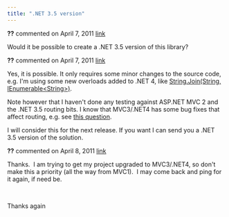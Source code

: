 ```yaml
---
title: ".NET 3.5 version"
---
```

<div id="post593469" class="discussion-comment op">
   <div class="discussion-header"><b>??</b> commented on 
      <time datetime="2011-04-07T05:57:57.71-07:00" title="2011-04-07T05:57:57.71-07:00">April 7, 2011</time> <a href="#593469" class="post-link">link</a></div>
   <div class="discussion-message">
<p>Would it be possible to create a .NET 3.5 version of this library?</p>
</div>
</div>
<div id="post593780" class="discussion-comment">
   <div class="discussion-header"><b>??</b> commented on 
      <time datetime="2011-04-07T13:45:04.41-07:00" title="2011-04-07T13:45:04.41-07:00">April 7, 2011</time> <a href="#593780" class="post-link">link</a></div>
   <div class="discussion-message"><p>Yes, it is possible. It only requires some minor changes to the source code, e.g. I'm using some new overloads added to .NET 4, like <a href="http://msdn.microsoft.com/en-us/library/dd783876.aspx">String.Join(String, IEnumerable&lt;String&gt;)</a>.</p>
<p>Note however that I haven't done any testing against ASP.NET MVC 2 and the .NET 3.5 routing bits. I know that MVC3/.NET4 has some bug fixes that affect routing, e.g. see <a href="http://stackoverflow.com/questions/4958687/why-is-asp-net-mvc-routings-urlparameter-optional-ignored-when-using-this-regex/4961982#4961982">this question</a>.</p>
<p>I will consider this for the next release. If you want I can send you a .NET 3.5 version of the solution.</p></div>
</div>
<div id="post594138" class="discussion-comment">
   <div class="discussion-header"><b>??</b> commented on 
      <time datetime="2011-04-08T06:24:19.493-07:00" title="2011-04-08T06:24:19.493-07:00">April 8, 2011</time> <a href="#594138" class="post-link">link</a></div>
   <div class="discussion-message"><p>Thanks. &nbsp;I am trying to get my project upgraded to MVC3/.NET4, so don't make this a priority (all the way from MVC1). &nbsp;I may come back and ping for it again, if need be.</p>
<p>&nbsp;</p>
<p>Thanks again</p></div>
</div>